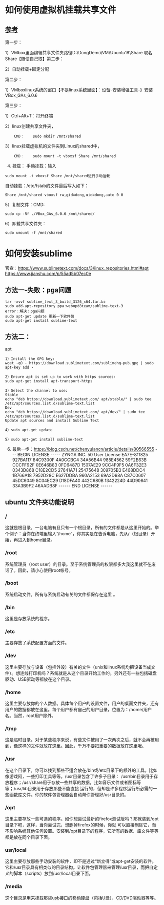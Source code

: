 # 如何使用虚拟机挂载共享文件
## [参考](https://jingyan.baidu.com/article/a3761b2b87d2331577f9aa7e.html)
第一步：

1）VMbox里面编辑共享文件夹路径D:\DongDemo\VM\Ubuntu18\Share 取名Share【随便自己取】第二步：

2）自动挂载+固定分配

第二步：

1）VMboxlinux系统的窗口【不是linux系统里面】：设备-安装增强工具-》安装VBox_GAs_6.0.6

第三步：

1）Ctrl+Alt+T：打开终端

2）linux创建共享文件夹，	
```
	CMD：	sudo mkdir /mnt/shared
```
3）linux挂载虚拟机的文件夹到Linux的shared中，
```
	CMD：	sudo mount -t vboxsf Share /mnt/shared
```
4) 挂载：
手动挂载：输入
```
sudo mount -t vboxsf Share /mnt/shared进行手动挂载
```
自动挂载：/etc/fstab的文件最后写入如下：
```
Share /mnt/shared vboxsf rw,gid=dong,uid=dong,auto 0 0
```

5）复制文件：CMD: 
```
sudo cp -Rf ./VBox_GAs_6.0.6 /mnt/shared/
```
6）卸载共享文件夹：
```
sudo umount -f /mnt/shared
```

# 如何安装sublime
官宣：https://www.sublimetext.com/docs/3/linux_repositories.html#apt
https://www.jianshu.com/p/55ad5b07ec0e

## 方法一-失败：pga问题
```
tar -xvvf sublime_text_3_build_3126_x64.tar.bz
sudo add-apt-repository ppa:webupd8team/sublime-text-3 
error：解决：pga问题
sudo apt-get update 更新一下软件包
sudo apt-get install sublime-text 
```
## 方法二：
apt
```
1）Install the GPG key:
wget -qO - https://download.sublimetext.com/sublimehq-pub.gpg | sudo apt-key add -
```
```
2）Ensure apt is set up to work with https sources:
sudo apt-get install apt-transport-https
```
```
3）Select the channel to use:
Stable
echo "deb https://download.sublimetext.com/ apt/stable/" | sudo tee /etc/apt/sources.list.d/sublime-text.list
Dev
echo "deb https://download.sublimetext.com/ apt/dev/" | sudo tee /etc/apt/sources.list.d/sublime-text.list
Update apt sources and install Sublime Text
```
```
4）sudo apt-get update
```
```
5）sudo apt-get install sublime-text
```
6) 最后一步：https://blog.csdn.net/chenyulancn/article/details/80566555
--- BEGIN LICENSE -----
ZYNGA INC.
50 User License
EA7E-811825
927BA117 84C9300F 4A0CCBC4 34A56B44
985E4562 59F2B63B CCCFF92F 0E646B83
0FD6487D 1507AE29 9CC4F9F5 0A6F32E3
0343D868 C18E2CD5 27641A71 25475648
309705B3 E468DDC4 1B766A18 7952D28C
E627DDBA 960A2153 69A2D98A C87C0607
45DC6049 8C04EC29 D18DFA40 442C680B
1342224D 44D90641 33A3B9F2 46AADB8F
------ END LICENSE ------
## ubuntu 文件夹功能说明
### / 
这就是根目录，一台电脑有且只有一个根目录，所有的文件都是从这里开始的。举个例子：当你在终端里输入“/home”，你其实是在告诉电脑，先从/（根目录）开始，再进入到home目录。 
### /root 
系统管理员（root user）的目录。至于系统管理员的权限都多大我这里就不在废话了。因此，请小心使用root帐号。 
### /boot 
系统启动文件，所有与系统启动有关的文件都保存在这里 。 
### /bin 
这里是存放系统的程序。 
### /etc 
主要存放了系统配置方面的文件。 
### /dev 
这里主要存放与设备（包括外设）有关的文件（unix和linux系统均把设备当成文件）。想连线打印机吗？系统就是从这个目录开始工作的。另外还有一些包括磁盘驱动、USB驱动等都放在这个目录。 
### /home 
这里主要存放你的个人数据。具体每个用户的设置文件，用户的桌面文件夹，还有用户的数据都放在这里。每个用户都有自己的用户目录，位置为：/home/用户名。当然，root用户除外。 
### /tmp 
这是临时目录。对于某些程序来说，有些文件被用了一次两次之后，就不会再被用到，像这样的文件就放在这里。因此，千万不要把重要的数据放在这里哦。 
### /usr 
在这个目录下，你可以找到那些不适合放在/bin或/etc目录下的额外的工具。比如像游戏阿，一些打印工具等等。/usr目录包含了许多子目录： /usr/bin目录用于存放程序；/usr/share用于存放一些共享的数据，比如音乐文件或者图标等等；/usr/lib目录用于存放那些不能直接 运行的，但却是许多程序运行所必需的一些函数库文件。你的软件包管理器会自动帮你管理好/usr目录的。 
### /opt 
这里主要存放一些可选的程序。如你想尝试最新的firefox测试版吗？那就装到/opt目录下吧，这样，当你尝试完，想删掉firefox的时候，你就 可以直接删除它，而不影响系统其他任何设置。安装到/opt目录下的程序，它所有的数据、库文件等等都是放在同个目录下面。 
### usr/local 
这里主要存放那些手动安装的软件，即不是通过“新立得”或apt-get安装的软件。它和/usr目录具有相类似的目录结构。让软件包管理器来管理/usr目录，而把自定义的脚本（scripts）放到/usr/local目录下面。 
### /media 
这个目录是用来挂载那些usb接口的移动硬盘（包括U盘）、CD/DVD驱动器等等。
